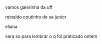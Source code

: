 vamos galerinha da uff

reinaldo coutinho de sa junior

eliana

sera so para lembrar o q foi praticado ontem
